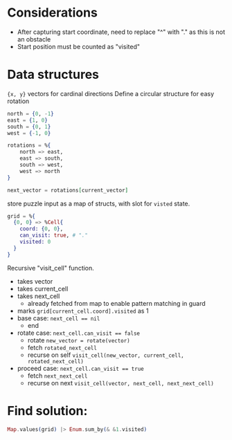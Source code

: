 # Considerations

- After capturing start coordinate, need to replace "^" with "." as this is not an obstacle
- Start position must be counted as "visited"

# Data structures

`{x, y}` vectors for cardinal directions
Define a circular structure for easy rotation

```elixir
north = {0, -1}
east = {1, 0}
south = {0, 1}
west = {-1, 0}

rotations = %{
    north => east,
    east => south,
    south => west,
    west => north
}

next_vector = rotations[current_vector]

```

store puzzle input as a map of structs, with slot for `visted` state.

```elixir
grid = %{
  {0, 0} => %Cell{
    coord: {0, 0},
    can_visit: true, # "."
    visited: 0
  }
}
```

Recursive "visit_cell" function.

- takes vector
- takes current_cell
- takes next_cell
  - already fetched from map to enable pattern matching in guard
- marks `grid[current_cell.coord].visited` as 1
- base case: `next_cell == nil`
  - end
- rotate case: `next_cell.can_visit == false`
  - rotate `new_vector = rotate(vector)`
  - fetch `rotated_next_cell`
  - recurse on self `visit_cell(new_vector, current_cell, rotated_next_cell)`
- proceed case: `next_cell.can_visit == true`
  - fetch `next_next_cell`
  - recurse on next `visit_cell(vector, next_cell, next_next_cell)`

# Find solution:

```elixir
Map.values(grid) |> Enum.sum_by(& &1.visited)
```
